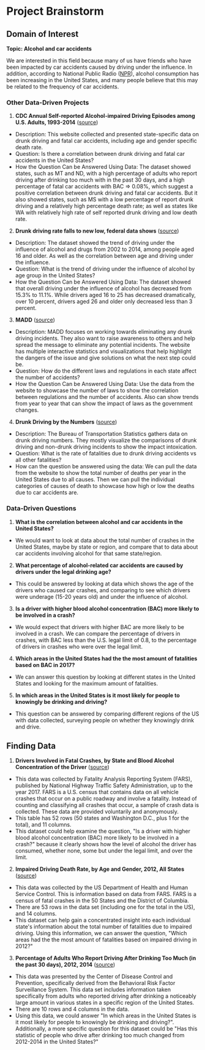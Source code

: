 # Project Brainstorm

## Domain of Interest
**Topic: Alcohol and car accidents**

We are interested in this field because many of us have friends who have been impacted by car accidents caused by driving under the influence. In addition, according to National Public Radio ([NPR](https://www.npr.org/sections/thetwo-way/2017/08/10/542409957/drinking-on-the-rise-in-u-s-especially-for-women-minorities-older-adults)), alcohol consumption has been increasing in the United States, and many people believe that this may be related to the frequency of car accidents. 


### Other Data-Driven Projects

1. **CDC Annual Self-reported Alcohol-impaired Driving Episodes among U.S. Adults, 1993-2014** ([source](https://www.cdc.gov/motorvehiclesafety/impaired_driving/impaired-drv_factsheet.html))
+ Description: This website collected and presented state-specific data on drunk driving and fatal car accidents, including age and gender specific death rate. 
+ Question: Is there a correlation between drunk driving and fatal car accidents in the United States?
+ How the Question Can be Answered Using Data: The dataset showed states, such as MT and ND, with a high percentage of adults who report driving after drinking too much with in the past 30 days, and a high percentage of fatal car accidents with BAC => 0.08%, which suggest a positive correlation between drunk driving and fatal car accidents. But it also showed states, such as MS with a low percentage of report drunk driving and a relatively high percentage death rate; as well as states like WA with relatively high rate of self reported drunk driving and low death rate. 

2. **Drunk driving rate falls to new low, federal data shows** ([source](https://www.washingtonpost.com/news/wonk/wp/2016/12/30/drunken-driving-rate-falls-to-new-low-federal-data-show/?utm_term=.68942ceebc17))
+ Description: The dataset showed the trend of driving under the influence of alcohol and drugs from 2002 to 2014, among people aged 16 and older. As well as the correlation between age and driving under the influence. 
+ Question: What is the trend of driving under the influence of alcohol by age group in the United States?
+ How the Question Can be Answered Using Data: The dataset showed that overall driving under the influence of alcohol has decreased from 15.3% to 11.1%. While drivers aged 16 to 25 has decreased dramatically, over 10 percent, drivers aged 26 and older only decreased less than 3 percent. 

3. **MADD** ([source](https://www.madd.org/statistics/))
+ Description: MADD focuses on working towards eliminating any drunk driving incidents. They also want to raise awareness to others and help spread the message to eliminate any potential incidents. The website has multiple interactive statistics and visualizations that help highlight the dangers of the issue and give solutions on what the next step could be.
+  Question: How do the different laws and regulations in each state affect the number of accidents? 
+ How the Question Can be Answered Using Data: Use the data from the website to showcase the number of laws to show the correlation between regulations and the number of accidents. Also can show trends from year to year that can show the impact of laws as the government changes. 

4. **Drunk Driving by the Numbers** ([source](https://www.bts.gov/archive/publications/by_the_numbers/drunk_driving/index))
+ Description: The Bureau of Transportation Statistics gathers data on drunk driving numbers. They mostly visualize the comparisons of drunk driving and non-drunk driving incidents to show the impact intoxication. 
+ Question: What is the rate of fatalities due to drunk driving accidents vs all other fatalities?
+ How can the question be answered using the data: We can pull the data from the website to show the total number of deaths per year in the United States due to all causes. Then we can pull the individual categories of causes of death to showcase how high or low the deaths due to car accidents are. 


### Data-Driven Questions

1. **What is the correlation between alcohol and car accidents in the United States?**
+ We would want to look at data about the total number of crashes in the United States, maybe by state or region, and compare that to data about car accidents involving alcohol for that same state/region.

2. **What percentage of alcohol-related car accidents are caused by drivers under the legal drinking age?**
+ This could be answered by looking at data which shows the age of the drivers who caused car crashes, and comparing to see which drivers were underage (15-20 years old) and under the influence of alcohol.  
  
3. **Is a driver with higher blood alcohol concentration (BAC) more likely to be involved in a crash?**
+ We would expect that drivers with higher BAC are more likely to be involved in a crash. We can compare the percentage of drivers in crashes, with BAC less than the U.S. legal limit of 0.8, to the percentage of drivers in crashes who were over the legal limit.

4. **Which areas in the United States had the the most amount of fatalities based on BAC in 2017?**
+ We can answer this question by looking at different states in the United States and looking for the maximum amount of fatalities. 

5. **In which areas in the United States is it most likely for people to knowingly be drinking and driving?**
+ This question can be answered by comparing different regions of the US with data collected, surveying people on whether they knowingly drink and drive. 

## Finding Data

1. **Drivers Involved in Fatal Crashes, by State and Blood Alcohol Concentration of the Driver** ([source](https://www-fars.nhtsa.dot.gov/States/StatesAlcohol.aspx))
+ This data was collected by Fatality Analysis Reporting System (FARS), published by National Highway Traffic Safety Administration, up to the year 2017.  FARS is a U.S. census that contains data on all vehicle crashes that occur on a public roadway and involve a fatality. Instead of counting and classifying all crashes that occur, a sample of crash data is collected. These data are provided voluntarily and anonymously.
+ This table has 52 rows (50 states and Washington D.C., plus 1 for the total), and 11 columns.
+ This dataset could help examine the question, "Is a driver with higher blood alcohol concentration (BAC) more likely to be involved in a crash?" because it clearly shows how the level of alcohol the driver has consumed, whether none, some but under the legal limit, and over the limit. 

2. **Impaired Driving Death Rate, by Age and Gender, 2012, All States** ([source](https://catalog.data.gov/dataset/impaired-driving-death-rate-by-age-and-gender-2012-all-states-587fd))
+ This data was collected by the US Department of Health and Human Service Control. This is information based on data from FARS. FARS is a census of fatal crashes in the 50 States and the District of Columbia. 
+ There are 53 rows in the data set (including one for the total in the US), and 14 columns. 
+ This dataset can help gain a concentrated insight into each individual state's information about the total number of fatalities due to impaired driving. Using this information, we can answer the question, "Which areas had the the most amount of fatalities based on impaired driving in 2012?"

3. **Percentage of Adults Who Report Driving After Drinking Too Much (in the past 30 days), 2012, 2014** ([source](https://catalog.data.gov/dataset/percentage-of-adults-who-report-driving-after-drinking-too-much-in-the-past-30-days-2012-r-3b532))
+ This data was presented by the Center of Disease Control and Prevention, specifically derived from the Behavioral Risk Factor Surveillance System. This data set includes information taken specifically from adults who reported driving after drinking a noticeably large amount in various states in a specific region of the United States. 
+ There are 10 rows and 4 columns in the data. 
+ Using this data, we could answer "In which areas in the United States is it most likely for people to knowingly be drinking and driving?". Additionally, a more specific question for this dataset could be "Has this statistic of people who drive after drinking too much changed from 2012-2014 in the United States?"

